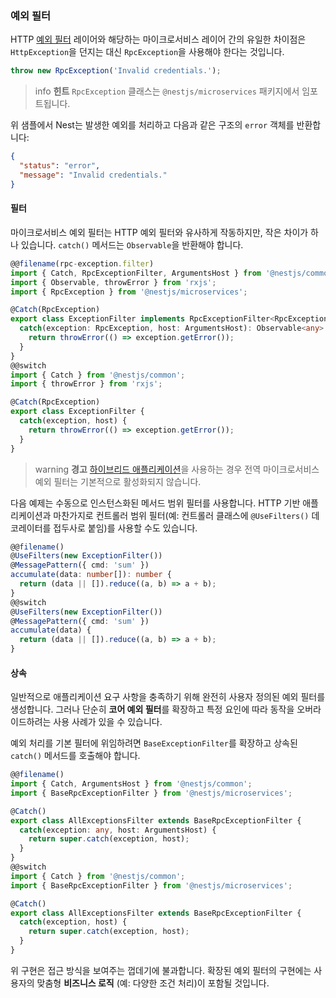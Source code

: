 ### 예외 필터

HTTP [예외 필터](/exception-filters) 레이어와 해당하는 마이크로서비스 레이어 간의 유일한 차이점은 `HttpException`을 던지는 대신 `RpcException`을 사용해야 한다는 것입니다.

```typescript
throw new RpcException('Invalid credentials.');
```

> info **힌트** `RpcException` 클래스는 `@nestjs/microservices` 패키지에서 임포트됩니다.

위 샘플에서 Nest는 발생한 예외를 처리하고 다음과 같은 구조의 `error` 객체를 반환합니다:

```json
{
  "status": "error",
  "message": "Invalid credentials."
}
```

#### 필터

마이크로서비스 예외 필터는 HTTP 예외 필터와 유사하게 작동하지만, 작은 차이가 하나 있습니다. `catch()` 메서드는 `Observable`을 반환해야 합니다.

```typescript
@@filename(rpc-exception.filter)
import { Catch, RpcExceptionFilter, ArgumentsHost } from '@nestjs/common';
import { Observable, throwError } from 'rxjs';
import { RpcException } from '@nestjs/microservices';

@Catch(RpcException)
export class ExceptionFilter implements RpcExceptionFilter<RpcException> {
  catch(exception: RpcException, host: ArgumentsHost): Observable<any> {
    return throwError(() => exception.getError());
  }
}
@@switch
import { Catch } from '@nestjs/common';
import { throwError } from 'rxjs';

@Catch(RpcException)
export class ExceptionFilter {
  catch(exception, host) {
    return throwError(() => exception.getError());
  }
}
```

> warning **경고** [하이브리드 애플리케이션](/faq/hybrid-application)을 사용하는 경우 전역 마이크로서비스 예외 필터는 기본적으로 활성화되지 않습니다.

다음 예제는 수동으로 인스턴스화된 메서드 범위 필터를 사용합니다. HTTP 기반 애플리케이션과 마찬가지로 컨트롤러 범위 필터(예: 컨트롤러 클래스에 `@UseFilters()` 데코레이터를 접두사로 붙임)를 사용할 수도 있습니다.

```typescript
@@filename()
@UseFilters(new ExceptionFilter())
@MessagePattern({ cmd: 'sum' })
accumulate(data: number[]): number {
  return (data || []).reduce((a, b) => a + b);
}
@@switch
@UseFilters(new ExceptionFilter())
@MessagePattern({ cmd: 'sum' })
accumulate(data) {
  return (data || []).reduce((a, b) => a + b);
}
```

#### 상속

일반적으로 애플리케이션 요구 사항을 충족하기 위해 완전히 사용자 정의된 예외 필터를 생성합니다. 그러나 단순히 **코어 예외 필터**를 확장하고 특정 요인에 따라 동작을 오버라이드하려는 사용 사례가 있을 수 있습니다.

예외 처리를 기본 필터에 위임하려면 `BaseExceptionFilter`를 확장하고 상속된 `catch()` 메서드를 호출해야 합니다.

```typescript
@@filename()
import { Catch, ArgumentsHost } from '@nestjs/common';
import { BaseRpcExceptionFilter } from '@nestjs/microservices';

@Catch()
export class AllExceptionsFilter extends BaseRpcExceptionFilter {
  catch(exception: any, host: ArgumentsHost) {
    return super.catch(exception, host);
  }
}
@@switch
import { Catch } from '@nestjs/common';
import { BaseRpcExceptionFilter } from '@nestjs/microservices';

@Catch()
export class AllExceptionsFilter extends BaseRpcExceptionFilter {
  catch(exception, host) {
    return super.catch(exception, host);
  }
}
```

위 구현은 접근 방식을 보여주는 껍데기에 불과합니다. 확장된 예외 필터의 구현에는 사용자의 맞춤형 **비즈니스 로직** (예: 다양한 조건 처리)이 포함될 것입니다.
